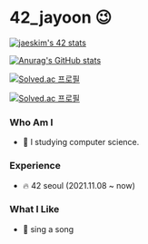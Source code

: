 # 42_jayoon 😉

[![jaeskim's 42 stats](https://badge42.herokuapp.com/api/stats/jayoon?privacyName=true)](https://github.com/JaeSeoKim/badge42)
            
[![Anurag's GitHub stats](https://github-readme-stats.vercel.app/api?username=brixxt27)](https://github.com/anuraghazra/github-readme-stats)

[![Solved.ac
프로필](http://mazassumnida.wtf/api/v2/generate_badge?boj=brixxt27)](https://solved.ac/brixxt27)

[![Solved.ac
프로필](https://mazandi.herokuapp.com/api?handle=brixxt27&theme=warm)](https://solved.ac/brixxt27)


### Who Am I
- 📕 I studying computer science.

### Experience
- 🔥 42 seoul (2021.11.08 ~ now)

### What I Like
- 🎤 sing a song
